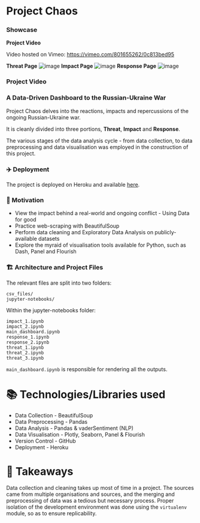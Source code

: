 # Project Chaos

### Showcase

**Project Video**

Video hosted on Vimeo: https://vimeo.com/801655262/0c813bed95

**Threat Page**
![image](https://user-images.githubusercontent.com/74229021/220969448-29263d17-8f87-489d-847a-a1cd120e4924.png)
**Impact Page**
![image](https://user-images.githubusercontent.com/74229021/220969498-c4a14bdb-a7a3-46e0-a5fd-f74b6dc14369.png)
**Response Page**
![image](https://user-images.githubusercontent.com/74229021/220969542-a3d42fb5-4739-4180-b82c-ac3613ce97eb.png)



### Project Video

### A Data-Driven Dashboard to the Russian-Ukraine War

Project Chaos delves into the reactions, impacts and repercussions of the ongoing Russian-Ukraine war.

It is cleanly divided into three portions, **Threat**, **Impact** and **Response**.

The various stages of the data analysis cycle - from data collection, to data preprocessing and data visualisation was employed in the construction of this project.

### ✈️ Deployment

The project is deployed on Heroku and available [here](https://russia-ukraine-dashboard.herokuapp.com/main_dashboard).


### 🤔 Motivation

* View the impact behind a real-world and ongoing conflict - Using Data for good
* Practice web-scraping with BeautifulSoup
* Perform data cleaning and Exploratory Data Analysis on publicly-available datasets
* Explore the myraid of visualisation tools available for Python, such as Dash, Panel and Flourish

### 🏗 Architecture and Project Files

 The relevant files are split into two folders: 
```
csv_files/
jupyter-notebooks/ 
```
Within the jupyter-notebooks folder:
```
impact_1.ipynb
impact_2.ipynb
main_dashboard.ipynb
response_1.ipynb
response_2.ipynb
threat_1.ipynb
threat_2.ipynb
threat_3.ipynb
```

`main_dashboard.ipynb` is responsible for rendering all the outputs.

# 📚 Technologies/Libraries used

* Data Collection - BeautifulSoup
* Data Preprocessing - Pandas
* Data Analysis - Pandas & vaderSentiment (NLP)
* Data Visualisation - Plotly, Seaborn, Panel & Flourish
* Version Control - GitHub
* Deployment - Heroku


# 🚀  Takeaways

Data collection and cleaning takes up most of time in a project. The sources came from multiple organisations and sources, and the merging and preprocessing of data was a tedious but necessary process. Proper isolation of the development environment was done using the `virtualenv` module, so as to ensure replicability.


